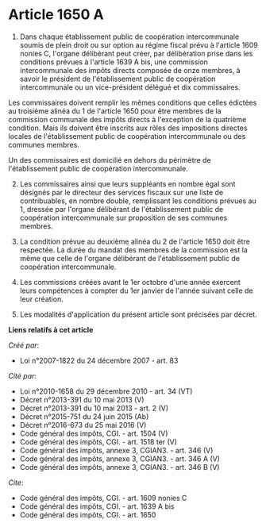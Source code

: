 # Article 1650 A

1. Dans chaque établissement public de coopération intercommunale soumis de plein droit ou sur option au régime fiscal prévu
à l'article 1609 nonies C, l'organe délibérant peut créer, par délibération prise dans les conditions prévues à l'article
1639 A bis, une commission intercommunale des impôts directs composée de onze membres, à savoir le président de
l'établissement public de coopération intercommunale ou un vice-président délégué et dix commissaires. 

Les commissaires doivent remplir les mêmes conditions que celles édictées au troisième alinéa du 1 de l'article 1650 pour
être membres de la commission communale des impôts directs à l'exception de la quatrième condition. Mais ils doivent être
inscrits aux rôles des impositions directes locales de l'établissement public de coopération intercommunale ou des communes
membres. 

Un des commissaires est domicilié en dehors du périmètre de l'établissement public de coopération intercommunale. 

2. Les commissaires ainsi que leurs suppléants en nombre égal sont désignés par le directeur des services fiscaux sur une
liste de contribuables, en nombre double, remplissant les conditions prévues au 1, dressée par l'organe délibérant de
l'établissement public de coopération intercommunale sur proposition de ses communes membres. 

3. La condition prévue au deuxième alinéa du 2 de l'article 1650 doit être respectée. La durée du mandat des membres de la
commission est la même que celle de l'organe délibérant de l'établissement public de coopération intercommunale. 

4. Les commissions créées avant le 1er octobre d'une année exercent leurs compétences à compter du 1er janvier de l'année
suivant celle de leur création. 

5. Les modalités d'application du présent article sont précisées par décret.

**Liens relatifs à cet article**

_Créé par_:

  - Loi n°2007-1822 du 24 décembre 2007 - art. 83

_Cité par_:

  - Loi n°2010-1658 du 29 décembre 2010 - art. 34 (VT)
  - Décret n°2013-391 du 10 mai 2013 (V)
  - Décret n°2013-391 du 10 mai 2013 - art. 2 (V)
  - Décret n°2015-751 du 24 juin 2015 (Ab)
  - Décret n°2016-673 du 25 mai 2016 (V)
  - Code général des impôts, CGI. - art. 1504 (V)
  - Code général des impôts, CGI. - art. 1518 ter (V)
  - Code général des impôts, annexe 3, CGIAN3. - art. 346 (V)
  - Code général des impôts, annexe 3, CGIAN3. - art. 346 A (V)
  - Code général des impôts, annexe 3, CGIAN3. - art. 346 B (V)

_Cite_:

  - Code général des impôts, CGI. - art. 1609 nonies C
  - Code général des impôts, CGI. - art. 1639 A bis
  - Code général des impôts, CGI. - art. 1650
